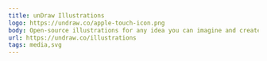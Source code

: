 ```yaml
---
title: unDraw Illustrations
logo: https://undraw.co/apple-touch-icon.png
body: Open-source illustrations for any idea you can imagine and create. A constantly updated design project with beautiful SVG images that you can use completely free and without attribution. Use the on-the-fly color image generation to match your brand identity.
url: https://undraw.co/illustrations
tags: media,svg
---
```

